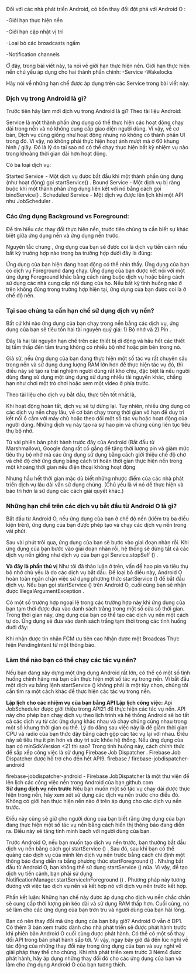 Đối với các nhà phát triển Android, có bốn thay đổi đột phá với Android O :

-Giới hạn thực hiện nền

-Giới hạn cập nhật vị trí

-Loại bỏ các broadcasts ngầm

-Notification channels

Ở đây, trong bài viết này, ta nói về giới hạn thực hiện nền. Giới hạn thực hiện nền chủ yếu áp dụng cho hai thành phần chính:
-Service
-Wakelocks

Hãy nói về những hạn chế được áp dụng trên các Service trong bài viết này.

### Dịch vụ trong Android là gì?
Trước tiên hãy làm mới dịch vụ trong Android là gì? Theo tài liệu Android:

Service là một thành phần ứng dụng có thể thực hiện các hoạt động chạy dài trong nền và nó không cung cấp giao diện người dùng.
Vì vậy, về cơ bản, Dịch vụ cũng giống như hoạt động nhưng nó không có thành phần UI trong đó. Vì vậy, nó không phải thực hiện hoạt ảnh mượt mà ở 60 khung hình / giây. Đó là lý do tại sao nó có thể chạy thực hiện bất kỳ nhiệm vụ nào trong khoảng thời gian dài hơn hoạt động.

Có ba loại dịch vụ:

Started Service  - Một dịch vụ được bắt đầu khi một thành phần ứng dụng (như hoạt động) gọi startService() .
Bound Service - Một dịch vụ bị ràng buộc khi một thành phần ứng dụng liên kết với nó bằng cách gọi bindService() .
Scheduled Service - Một dịch vụ được lên lịch khi một API như JobScheduler .

### Các ứng dụng Background vs Foreground:
Để tìm hiểu các thay đổi thực hiện nền, trước tiên chúng ta cần biết sự khác biệt giữa ứng dụng nền và ứng dụng nền trước.

Nguyên tắc chung , ứng dụng của bạn sẽ được coi là dịch vụ tiền cảnh nếu bất kỳ trường hợp nào trong ba trường hợp dưới đây là đúng:

Ứng dụng của bạn hiện đang hoạt động có thể nhìn thấy.
Ứng dụng của bạn có dịch vụ Foreground đang chạy.
Ứng dụng của bạn được kết nối với một ứng dụng Foreground khác bằng cách ràng buộc dịch vụ hoặc bằng cách sử dụng các nhà cung cấp nội dung của họ.
Nếu bất kỳ tình huống nào ở trên không đúng trong trường hợp hiện tại, ứng dụng của bạn được coi là ở chế độ nền.

### Tại sao chúng ta cần hạn chế sử dụng dịch vụ nền?
Bất cứ khi nào ứng dụng của bạn chạy trong nền bằng các dịch vụ, ứng dụng của bạn sẽ tiêu tốn hai tài nguyên quý giá: 1) Bộ nhớ và 2) Pin .

Đây là hai tài nguyên hạn chế trên các thiết bị di động và hầu hết các thiết bị tầm thấp đến tầm trung không có nhiều bộ nhớ hoặc pin bên trong nó.

Giả sử, nếu ứng dụng của bạn đang thực hiện một số tác vụ rất chuyên sâu trong nền và sử dụng dung lượng RAM lớn hơn để thực hiện tác vụ đó, thì điều này sẽ tạo ra trải nghiệm người dùng rất khó chịu, đặc biệt là nếu người dùng đang sử dụng một ứng dụng sử dụng nhiều tài nguyên khác, chẳng hạn như chơi một trò chơi hoặc xem một video ở phía trước.

Theo tài liệu cho dịch vụ bắt đầu, thực tiễn tốt nhất là,

Khi hoạt động hoàn tất, dịch vụ sẽ tự dừng lại.
Tuy nhiên, nhiều ứng dụng có các dịch vụ nền chạy lâu, về cơ bản chạy trong thời gian vô hạn để duy trì kết nối ổ cắm với máy chủ hoặc theo dõi một số tác vụ hoặc hoạt động của người dùng. Những dịch vụ này tạo ra sự hao pin và chúng cũng liên tục tiêu thụ bộ nhớ.

Từ vài phiên bản phát hành trước đây của Android (Bắt đầu từ Marshmallow), Google đang rất cố gắng để tăng thời lượng pin và giảm mức tiêu thụ bộ nhớ mà các ứng dụng sử dụng bằng cách giới thiệu chế độ chờ và chế độ chờ ứng dụng bằng cách trì hoãn thời gian thực hiện nền trong một khoảng thời gian nếu điện thoại không hoạt động

Nhưng hầu hết thời gian mặc dù biết những nhược điểm của các nhà phát triển dịch vụ lâu dài vẫn sử dụng chúng. (Chủ yếu là vì nó dễ thực hiện và bảo trì hơn là sử dụng các cách giải quyết khác.)

### Những hạn chế trên các dịch vụ bắt đầu từ Android O là gì?
Bắt đầu từ Android O, nếu ứng dụng của bạn ở chế độ nền (kiểm tra ba điều kiện trên), ứng dụng của bạn được phép tạo và chạy các dịch vụ nền trong vài phút.

Sau vài phút trôi qua, ứng dụng của bạn sẽ bước vào giai đoạn nhàn rỗi. Khi ứng dụng của bạn bước vào giai đoạn nhàn rỗi, hệ thống sẽ dừng tất cả các dịch vụ nền giống như dịch vụ của bạn gọi Service.stopSelf () .

**Và đây là phần thú vị**
Như tôi đã thảo luận ở trên, vấn đề hao pin và tiêu thụ bộ nhớ chủ yếu là do các dịch vụ bắt đầu. Để loại bỏ điều này, Android O hoàn toàn ngăn chặn việc sử dụng phương thức startService () để bắt đầu dịch vụ. Nếu bạn gọi startService () trên Android O, cuối cùng bạn sẽ nhận được IllegalArgumentException .


Có một số trường hợp ngoại lệ trong các trường hợp này khi ứng dụng của bạn tạm thời được đưa vào danh sách trắng trong một số cửa sổ thời gian. Trong thời gian này, ứng dụng của bạn có thể tạo các dịch vụ nền một cách tự do. Ứng dụng sẽ đưa vào danh sách trắng tạm thời trong các tình huống dưới đây:

Khi nhận được tin nhắn FCM ưu tiên cao
Nhận được một Broadcas
Thực hiện PendingIntent từ một thông báo.

### Làm thế nào bạn có thể chạy các tác vụ nền?
Nếu bạn đang xây dựng một ứng dụng Android rất lớn, có thể có một số tình huống chính hãng mà bạn cần thực hiện một số tác vụ trong nền. Vì bắt đầu một dịch vụ bằng lệnh startService () không phải là một tùy chọn, chúng tôi cần tìm ra một cách khác để thực hiện các tác vụ trong nền.

**Lập lịch cho các nhiệm vụ của bạn bằng API Lập lịch công việc:**
Api JobScheduler được giới thiệu trong API21 để thực hiện các tác vụ nền.
API này cho phép bạn chạy dịch vụ theo lịch trình và hệ thống Android sẽ bó tất cả các dịch vụ từ các ứng dụng khác nhau và chạy chúng cùng nhau trong một số khung thời gian cụ thể. Lý do đằng sau việc này là để giảm thời gian CPU và radio của bạn thức dậy bằng cách gộp các tác vụ lại với nhau. Điều này sẽ tiêu thụ ít pin hơn và duy trì sức khỏe hệ thống.
Nếu ứng dụng của bạn có minSdkVersion <21 thì sao? Trong tình huống này, cách chính thức để sắp xếp công việc là sử dụng Firebase Job Dispatcher . Firebase Job Dispatcher được hỗ trợ cho đến hết API9.
firebase / firebase-jobdispatcher-android

firebase-jobdispatcher-android - Firebase JobDispatcher là một thư viện để lên lịch các công việc nền trong Android của bạn
github.com	
**Sử dụng dịch vụ nền trước**
Nếu bạn muốn một số tác vụ chạy dài được thực hiện trong nền, hãy xem xét sử dụng các dịch vụ nền trước cho điều đó. Không có giới hạn thực hiện nền nào ở trên áp dụng cho các dịch vụ nền trước.

Điều này cũng sẽ giữ cho người dùng của bạn biết rằng ứng dụng của bạn đang thực hiện một số tác vụ nền bằng cách hiển thị thông báo đang diễn ra. Điều này sẽ tăng tính minh bạch với người dùng của bạn.

Trước Android O, nếu bạn muốn tạo dịch vụ nền trước, bạn thường bắt đầu dịch vụ nền bằng cách gọi startService () . Sau đó, sau khi bạn có thể quảng cáo dịch vụ của mình lên dịch vụ nền trước bằng cách chỉ định một thông báo đang diễn ra bằng phương thức startForeground () . Nhưng bắt đầu từ Android O, bạn không thể sử dụng startService () nữa. Vì vậy, để tạo dịch vụ tiền cảnh, bạn phải sử dụng NotificationManager.startServiceInForeground () . Phương pháp này tương đương với việc tạo dịch vụ nền và kết hợp nó với dịch vụ nền trước kết hợp.


Phần kết luận:
Những hạn chế này được áp dụng cho dịch vụ nền chắc chắn sẽ cung cấp thời lượng pin kéo dài và sử dụng RAM thấp hơn. Cuối cùng, nó sẽ làm cho các ứng dụng của bạn trơn tru và người dùng của bạn hài lòng.

Bạn có nên thay đổi mã ứng dụng của bạn bây giờ?
Android O vẫn ở DP1. Có thêm 3 bản xem trước dành cho nhà phát triển sẽ được phát hành trước khi phiên bản Android O cuối cùng được phát hành. Có thể có một số thay đổi API trong bản phát hành sắp tới. Vì vậy, ngay bây giờ đã đến lúc nghĩ về tác động của những thay đổi này trong ứng dụng của bạn và suy nghĩ về giải pháp thay thế cho chúng. Khi nhà phát triển xem trước 3 Ném4 được phát hành, hãy áp dụng những thay đổi đó cho các ứng dụng của bạn và làm cho ứng dụng Android O của bạn tương thích.